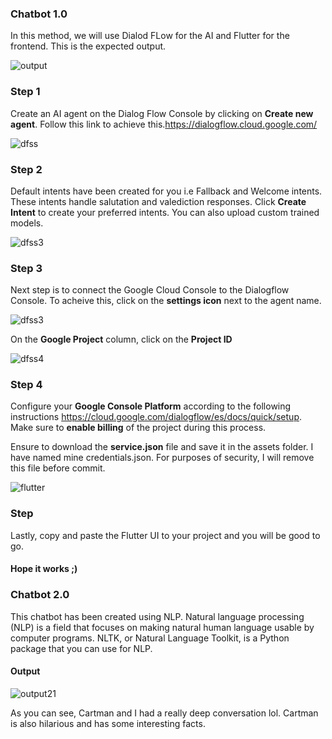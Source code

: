 <h3>Chatbot 1.0</h3>

In this method, we will use Dialod FLow for the AI and Flutter for the frontend. This is the expected output.

![output](https://user-images.githubusercontent.com/55271909/156922744-3eeafec8-3715-4e9c-bdaf-610ad2779816.png)


<h3>Step 1</h3>

Create an AI agent on the Dialog Flow Console by clicking on <b>Create new agent</b>. Follow this link to achieve this.https://dialogflow.cloud.google.com/

![dfss](https://user-images.githubusercontent.com/55271909/156922675-2836e7ad-bda5-4f25-9c1e-f2cf0e532ed2.png)


<h3>Step 2</h3>
Default intents have been created for you i.e Fallback and Welcome intents. These intents handle salutation and valediction responses.
Click <b>Create Intent</b> to create your preferred intents. You can also upload custom trained models.


![dfss3](https://user-images.githubusercontent.com/55271909/156923101-bffb1b42-4302-4536-a632-53fcfe05eb9b.png)


<h3>Step 3</h3>
Next step is to connect the Google Cloud Console to the Dialogflow Console. To acheive this, click on the <b>settings icon</b> next to the agent name.


![dfss3](https://user-images.githubusercontent.com/55271909/156923361-d8335e49-325a-4764-b41c-1396b136dd70.png)



On the <b>Google Project</b> column, click on the <b>Project ID</b>

![dfss4](https://user-images.githubusercontent.com/55271909/156923895-c2dbc4e4-6ca9-4578-baf3-c48fcec6b76e.png)


<h3>Step 4</h3>

Configure your <b>Google Console Platform</b> according to the following instructions https://cloud.google.com/dialogflow/es/docs/quick/setup.
Make sure to <b>enable billing</b> of the project during this process.

Ensure to download the <b>service.json</b> file and save it in the assets folder. I have named mine credentials.json. For purposes of security, I will remove this file before commit.



![flutter](https://user-images.githubusercontent.com/55271909/156923761-fdb7b009-626f-4d36-8711-4ba9a4118ff8.png)


<h3>Step </h3>
Lastly, copy and paste the Flutter UI to your project and you will be good to go.

<h4>Hope it works ;) </h4>




<h3>Chatbot 2.0</h3>

This chatbot has been created using NLP. Natural language processing (NLP) is a field that focuses on making natural human language usable by computer programs. NLTK, or Natural Language Toolkit, is a Python package that you can use for NLP.


<h4>Output</h4>


![output21](https://user-images.githubusercontent.com/55271909/157051068-005249ed-31c6-4607-814c-d47d03488f2e.png)


As you can see, Cartman and I had a really deep conversation lol. Cartman is also hilarious and has some interesting facts.










